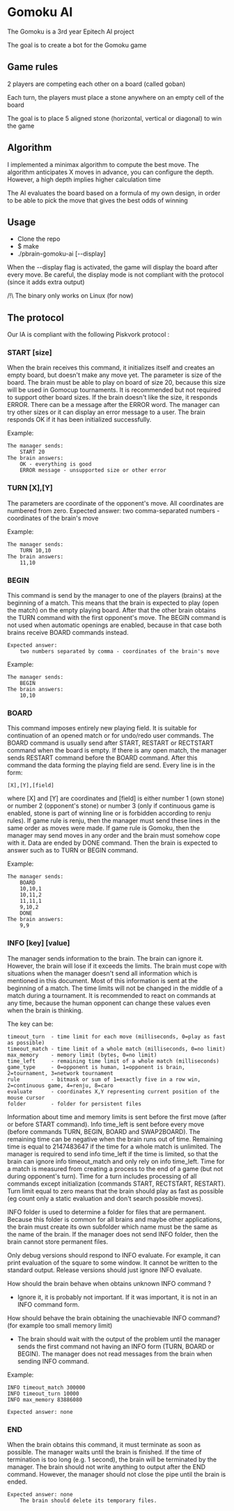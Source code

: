 # Gomoku AI

The Gomoku is a 3rd year Epitech AI project

The goal is to create a bot for the Gomoku game

## Game rules

2 players are competing each other on a board (called goban)

Each turn, the players must place a stone anywhere on an empty cell of the board

The goal is to place 5 aligned stone (horizontal, vertical or diagonal) to win the game

## Algorithm

I implemented a minimax algorithm to compute the best move.
The algorithm anticipates X moves in advance, you can configure the depth.
However, a high depth implies higher calculation time

The AI evaluates the board based on a formula of my own design, in order to be able to pick the move that gives the best odds of winning

## Usage

- Clone the repo
- $ make
- ./pbrain-gomoku-ai [--display]

When the --display flag is activated, the game will display the board after every move.
Be careful, the display mode is not compliant with the protocol (since it adds extra output)

/!\ The binary only works on Linux (for now)

## The protocol

Our IA is compliant with the following Piskvork protocol :

### START [size]

When the brain receives this command, it initializes itself and creates an empty board, but doesn't make any move yet. The parameter is size of the board. The brain must be able to play on board of size 20, because this size will be used in Gomocup tournaments. It is recommended but not required to support other board sizes. If the brain doesn't like the size, it responds ERROR. There can be a message after the ERROR word. The manager can try other sizes or it can display an error message to a user. The brain responds OK if it has been initialized successfully.

Example:

    The manager sends:
        START 20
    The brain answers:
        OK - everything is good
        ERROR message - unsupported size or other error

### TURN [X],[Y]

The parameters are coordinate of the opponent's move. All coordinates are numbered from zero.
Expected answer:
 two comma-separated numbers - coordinates of the brain's move

Example:

    The manager sends:
        TURN 10,10
    The brain answers:
        11,10


### BEGIN

This command is send by the manager to one of the players (brains) at the beginning of a match. This means that the brain is expected to play (open the match) on the empty playing board. After that the other brain obtains the TURN command with the first opponent's move. The BEGIN command is not used when automatic openings are enabled, because in that case both brains receive BOARD commands instead.

    Expected answer:
        two numbers separated by comma - coordinates of the brain's move

Example:

    The manager sends:
        BEGIN
    The brain answers:
        10,10

### BOARD

This command imposes entirely new playing field. It is suitable for continuation of an opened match or for undo/redo user commands. The BOARD command is usually send after START, RESTART or RECTSTART command when the board is empty. If there is any open match, the manager sends RESTART command before the BOARD command.
After this command the data forming the playing field are send. Every line is in the form:

    [X],[Y],[field]

where [X] and [Y] are coordinates and [field] is either number 1 (own stone) or number 2 (opponent's stone) or number 3 (only if continuous game is enabled, stone is part of winning line or is forbidden according to renju rules).
If game rule is renju, then the manager must send these lines in the same order as moves were made. If game rule is Gomoku, then the manager may send moves in any order and the brain must somehow cope with it. Data are ended by DONE command. Then the brain is expected to answer such as to TURN or BEGIN command.

Example:

    The manager sends:
        BOARD
        10,10,1
        10,11,2
        11,11,1
        9,10,2
        DONE
    The brain answers:
        9,9

### INFO [key] [value]

The manager sends information to the brain. The brain can ignore it. However, the brain will lose if it exceeds the limits. The brain must cope with situations when the manager doesn't send all information which is mentioned in this document. Most of this information is sent at the beginning of a match. The time limits will not be changed in the middle of a match during a tournament. It is recommended to react on commands at any time, because the human opponent can change these values even when the brain is thinking.

The key can be:

    timeout_turn  - time limit for each move (milliseconds, 0=play as fast as possible)
    timeout_match - time limit of a whole match (milliseconds, 0=no limit)
    max_memory    - memory limit (bytes, 0=no limit)
    time_left     - remaining time limit of a whole match (milliseconds)
    game_type     - 0=opponent is human, 1=opponent is brain, 2=tournament, 3=network tournament
    rule          - bitmask or sum of 1=exactly five in a row win, 2=continuous game, 4=renju, 8=caro
    evaluate      - coordinates X,Y representing current position of the mouse cursor
    folder        - folder for persistent files

Information about time and memory limits is sent before the first move (after or before START command). Info time_left is sent before every move (before commands TURN, BEGIN, BOARD and SWAP2BOARD). The remaining time can be negative when the brain runs out of time. Remaining time is equal to 2147483647 if the time for a whole match is unlimited. The manager is required to send info time_left if the time is limited, so that the brain can ignore info timeout_match and only rely on info time_left.
Time for a match is measured from creating a process to the end of a game (but not during opponent's turn). Time for a turn includes processing of all commands except initialization (commands START, RECTSTART, RESTART). Turn limit equal to zero means that the brain should play as fast as possible (eg count only a static evaluation and don't search possible moves).

INFO folder is used to determine a folder for files that are permanent. Because this folder is common for all brains and maybe other applications, the brain must create its own subfolder which name must be the same as the name of the brain. If the manager does not send INFO folder, then the brain cannot store permanent files.

Only debug versions should respond to INFO evaluate. For example, it can print evaluation of the square to some window. It cannot be written to the standard output. Release versions should just ignore INFO evaluate.

How should the brain behave when obtains unknown INFO command ?
- Ignore it, it is probably not important. If it was important, it is not in an INFO command form.

How should behave the brain obtaining the unachievable INFO command?
(for example too small memory limit)
- The brain should wait with the output of the problem until the manager sends the first command not having an INFO form (TURN, BOARD or BEGIN). The manager does not read messages from the brain when sending INFO command.

Example:

    INFO timeout_match 300000
    INFO timeout_turn 10000
    INFO max_memory 83886080
    
    Expected answer: none

### END

When the brain obtains this command, it must terminate as soon as possible. The manager waits until the brain is finished. If the time of termination is too long (e.g. 1 second), the brain will be terminated by the manager. The brain should not write anything to output after the END command. However, the manager should not close the pipe until the brain is ended.

    Expected answer: none
        The brain should delete its temporary files.
